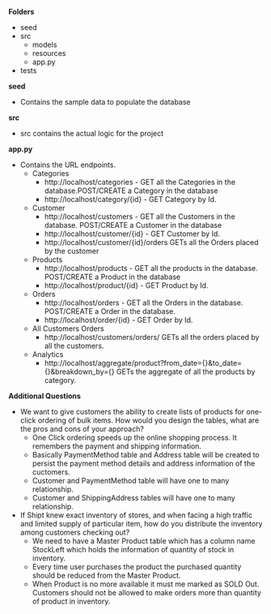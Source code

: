 **Folders**
- seed
- src
  - models
  - resources
  - app.py
- tests

**seed**
- Contains the sample data to populate the database

**src**
- src contains the actual logic for the project

**app.py**
- Contains the URL endpoints.
  - Categories
    - http://localhost/categories - GET all the Categories in the database.POST/CREATE a Category in the database
    - http://localhost/category/{id} - GET Category by Id.
  - Customer
    - http://localhost/customers - GET all the Customers in the database. POST/CREATE a Customer in the database
    - http://localhost/customer/{id} - GET Customer by Id.
    - http://localhost/customer/{id}/orders GETs all the Orders placed by the customer
  - Products
    - http://localhost/products - GET all the products in the database. POST/CREATE a Product in the database
    - http://localhost/product/{id} - GET Product by Id.
  - Orders
    - http://localhost/orders - GET all the Orders in the database. POST/CREATE a Order in the database.
    - http://localhost/order/{id} - GET Order by Id.
  - All Customers Orders
    - http://localhost/customers/orders/ GETs all the orders placed by all the customers.
  - Analytics
    - http://localhost/aggregate/product?from_date={}&to_date={}&breakdown_by={} GETs the aggregate of all the products by category.

**Additional Questions**
- We want to give customers the ability to create lists of products for one-click ordering of bulk items. How would you design the tables, what are the pros and cons of your approach?
  - One Click ordering speeds up the online shopping process. It remembers the payment and shipping information.
  - Basically PaymentMethod table and Address table will be created to persist the payment method details and address information of the cuctomers.
  - Customer and PaymentMethod table will have one to many relationship.
  - Customer and ShippingAddress tables will have one to many relationship.
- If Shipt knew exact inventory of stores, and when facing a high traffic and limited supply of particular item, how do you distribute the inventory among customers checking out?
  - We need to have a Master Product table which has a column name StockLeft which holds the information of quantity of stock in inventory.
  - Every time user purchases the product the purchased quantity should be reduced from the Master Product.
  - When Product is no more available it must me marked as SOLD Out. Customers should not be allowed to make orders more than quantity of product in inventory.

